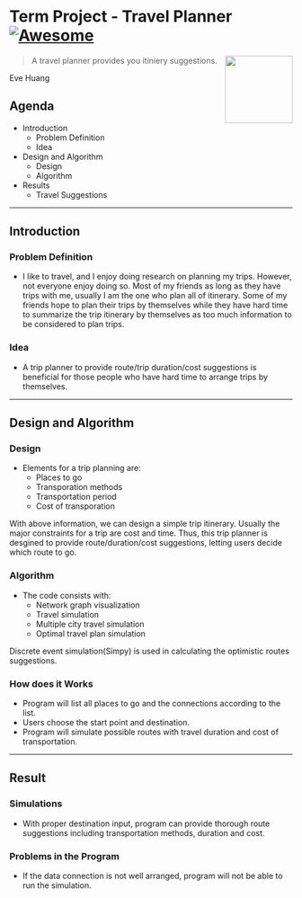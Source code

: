 
# Term Project - Travel Planner [![Awesome](https://awesome.re/badge-flat.svg)](https://awesome.re)

<a href="https://marp.app"><img src="https://marp.app/favicon.png" align="right" width="120" height="120" /></a>

> A travel planner provides you itiniery suggestions.

Eve Huang

[marp]: https://marp.app

## Agenda

- Introduction
  - Problem Definition
  - Idea
- Design and Algorithm
  - Design
  - Algorithm
- Results
  - Travel Suggestions

---

## Introduction

### Problem Definition

- I like to travel, and I enjoy doing research on planning my trips. However, not everyone enjoy doing so. Most of my friends as long as they have trips with me, usually I am the one who plan all of itinerary. Some of my friends hope to plan their trips by themselves while they have hard time to summarize the trip itinerary by themselves as too much information to be considered to plan trips.

### Idea

- A trip planner to provide route/trip duration/cost suggestions is beneficial for those people who have hard time to arrange trips by themselves.

---

## Design and Algorithm

### Design
- Elements for a trip planning are:
  - Places to go
  - Transporation methods
  - Transportation period
  - Cost of transporation

With above information, we can design a simple trip itinerary. Usually the major constraints for a trip are cost and time. Thus, this trip planner is desgined to provide route/duration/cost suggestions, letting users decide which route to go.

### Algorithm

- The code consists with:
  - Network graph visualization
  - Travel simulation
  - Multiple city travel simulation
  - Optimal travel plan simulation

Discrete event simulation(Simpy) is used in calculating the optimistic routes suggestions.

### How does it Works

- Program will list all places to go and the connections according to the list.
- Users choose the start point and destination.
- Program will simulate possible routes with travel duration and cost of transportation.

---

## Result

### Simulations

- With proper destination input, program can provide thorough route suggestions including transportation methods, duration and cost.

### Problems in the Program

- If the data connection is not well arranged, program will not be able to run the simulation.


